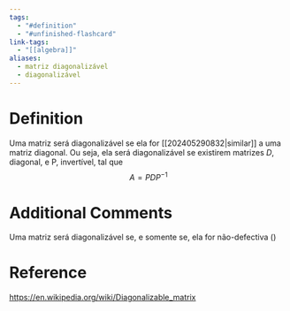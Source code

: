 ```yaml
---
tags:
  - "#definition"
  - "#unfinished-flashcard"
link-tags:
  - "[[algebra]]"
aliases:
  - matriz diagonalizável
  - diagonalizável
---
```

# Definition 
Uma matriz será diagonalizável se ela for [[202405290832|similar]] a uma matriz diagonal. Ou seja, ela será diagonalizável se existirem matrizes $D$, diagonal, e P, invertível, tal que $$A = P D P^{-1}$$

# Additional Comments
Uma matriz será diagonalizável se, e somente se, ela for não-defectiva ()

# Reference
https://en.wikipedia.org/wiki/Diagonalizable_matrix

